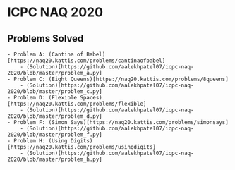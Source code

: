 # ICPC NAQ 2020
## Problems Solved
    - Problem A: (Cantina of Babel)[https://naq20.kattis.com/problems/cantinaofbabel]
        - (Solution)[https://github.com/aalekhpatel07/icpc-naq-2020/blob/master/problem_a.py]
    - Problem C: (Eight Queens)[https://naq20.kattis.com/problems/8queens]
        - (Solution)[https://github.com/aalekhpatel07/icpc-naq-2020/blob/master/problem_c.py]
    - Problem D: (Flexible Spaces)[https://naq20.kattis.com/problems/flexible]
        - (Solution)[https://github.com/aalekhpatel07/icpc-naq-2020/blob/master/problem_d.py]
    - Problem F: (Simon Says)[https://naq20.kattis.com/problems/simonsays]
        - (Solution)[https://github.com/aalekhpatel07/icpc-naq-2020/blob/master/problem_f.py]
    - Problem H: (Using Digits)[https://naq20.kattis.com/problems/usingdigits]
        - (Solution)[https://github.com/aalekhpatel07/icpc-naq-2020/blob/master/problem_h.py]
